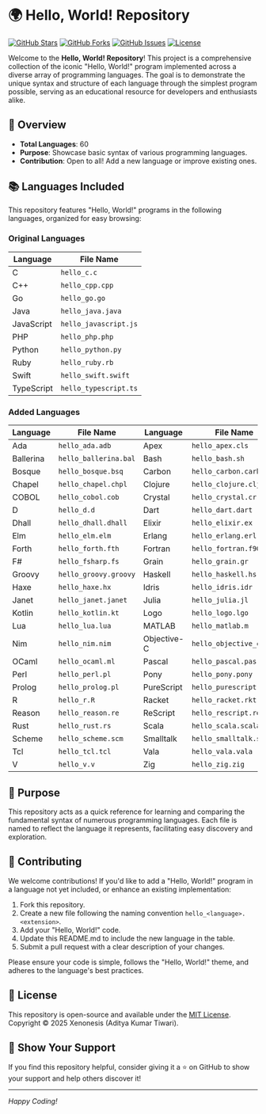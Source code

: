 # 🌍 Hello, World! Repository

[![GitHub Stars](https://img.shields.io/github/stars/Xenonesis/helloworld?style=social)](https://github.com/Xenonesis/helloworld/stargazers)
[![GitHub Forks](https://img.shields.io/github/forks/Xenonesis/helloworld?style=social)](https://github.com/Xenonesis/helloworld/network/members)
[![GitHub Issues](https://img.shields.io/github/issues/Xenonesis/helloworld)](https://github.com/Xenonesis/helloworld/issues)
[![License](https://img.shields.io/github/license/Xenonesis/helloworld)](https://github.com/Xenonesis/helloworld/blob/main/LICENSE)

Welcome to the **Hello, World! Repository**! This project is a comprehensive collection of the iconic "Hello, World!" program implemented across a diverse array of programming languages. The goal is to demonstrate the unique syntax and structure of each language through the simplest program possible, serving as an educational resource for developers and enthusiasts alike.

## 🚀 Overview

- **Total Languages**: 60
- **Purpose**: Showcase basic syntax of various programming languages.
- **Contribution**: Open to all! Add a new language or improve existing ones.

## 📚 Languages Included

This repository features "Hello, World!" programs in the following languages, organized for easy browsing:

### Original Languages

| Language       | File Name              |
|----------------|------------------------|
| C              | `hello_c.c`           |
| C++            | `hello_cpp.cpp`       |
| Go             | `hello_go.go`         |
| Java           | `hello_java.java`     |
| JavaScript     | `hello_javascript.js` |
| PHP            | `hello_php.php`       |
| Python         | `hello_python.py`     |
| Ruby           | `hello_ruby.rb`       |
| Swift          | `hello_swift.swift`   |
| TypeScript     | `hello_typescript.ts` |

### Added Languages

| Language        | File Name               | Language        | File Name               |
|-----------------|-------------------------|-----------------|-------------------------|
| Ada             | `hello_ada.adb`        | Apex            | `hello_apex.cls`       |
| Ballerina       | `hello_ballerina.bal`  | Bash            | `hello_bash.sh`        |
| Bosque          | `hello_bosque.bsq`     | Carbon          | `hello_carbon.carbon`  |
| Chapel          | `hello_chapel.chpl`    | Clojure         | `hello_clojure.clj`    |
| COBOL           | `hello_cobol.cob`      | Crystal         | `hello_crystal.cr`     |
| D               | `hello_d.d`            | Dart            | `hello_dart.dart`      |
| Dhall           | `hello_dhall.dhall`    | Elixir          | `hello_elixir.ex`      |
| Elm             | `hello_elm.elm`        | Erlang          | `hello_erlang.erl`     |
| Forth           | `hello_forth.fth`      | Fortran         | `hello_fortran.f90`    |
| F#              | `hello_fsharp.fs`      | Grain           | `hello_grain.gr`       |
| Groovy          | `hello_groovy.groovy`  | Haskell         | `hello_haskell.hs`     |
| Haxe            | `hello_haxe.hx`        | Idris           | `hello_idris.idr`      |
| Janet           | `hello_janet.janet`    | Julia           | `hello_julia.jl`       |
| Kotlin          | `hello_kotlin.kt`      | Logo            | `hello_logo.lgo`       |
| Lua             | `hello_lua.lua`        | MATLAB          | `hello_matlab.m`       |
| Nim             | `hello_nim.nim`        | Objective-C     | `hello_objective_c.m`  |
| OCaml           | `hello_ocaml.ml`       | Pascal          | `hello_pascal.pas`     |
| Perl            | `hello_perl.pl`        | Pony            | `hello_pony.pony`      |
| Prolog          | `hello_prolog.pl`      | PureScript      | `hello_purescript.purs`|
| R               | `hello_r.R`            | Racket          | `hello_racket.rkt`     |
| Reason          | `hello_reason.re`      | ReScript        | `hello_rescript.res`   |
| Rust            | `hello_rust.rs`        | Scala           | `hello_scala.scala`    |
| Scheme          | `hello_scheme.scm`     | Smalltalk       | `hello_smalltalk.st`   |
| Tcl             | `hello_tcl.tcl`        | Vala            | `hello_vala.vala`      |
| V               | `hello_v.v`            | Zig             | `hello_zig.zig`        |

## 🎯 Purpose

This repository acts as a quick reference for learning and comparing the fundamental syntax of numerous programming languages. Each file is named to reflect the language it represents, facilitating easy discovery and exploration.

## 🤝 Contributing

We welcome contributions! If you'd like to add a "Hello, World!" program in a language not yet included, or enhance an existing implementation:

1. Fork this repository.
2. Create a new file following the naming convention `hello_<language>.<extension>`.
3. Add your "Hello, World!" code.
4. Update this README.md to include the new language in the table.
5. Submit a pull request with a clear description of your changes.

Please ensure your code is simple, follows the "Hello, World!" theme, and adheres to the language's best practices.

## 📜 License

This repository is open-source and available under the [MIT License](LICENSE). Copyright © 2025 Xenonesis (Aditya Kumar Tiwari).

## 🌟 Show Your Support

If you find this repository helpful, consider giving it a ⭐ on GitHub to show your support and help others discover it!

---

*Happy Coding!*
